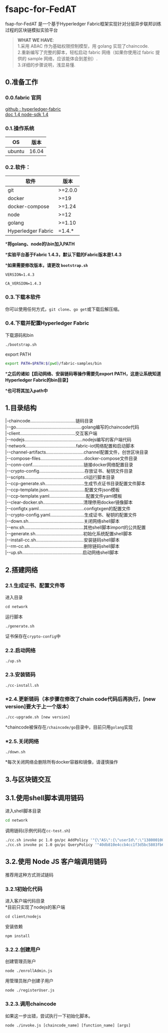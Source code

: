 # fsapc-for-FedAT
fsap-for-FedAT 是一个基于Hyperledger Fabric框架实现针对分层异步联邦训练过程的区块链模拟实验平台
> **WHAT WE HAVE**:  
> 1.采用 ABAC 作为基础权限控制模型，用 golang 实现了chaincode.  
> 2.重新编写了完整的脚本，轻松启动 fabric 网络（如果你使用过 fabric 提供的 sample 网络，应该能体会到差别）.  
> 3.详细的步骤说明，浅显易懂.    

## 0.准备工作
### 0.0.fabric 官网
[ github : hyperledger-fabric](https://github.com/hyperledger/fabric)  
[ doc 1.4 ](https://hyperledger-fabric.readthedocs.io/en/release-1.4/)
[ node-sdk 1.4 ](https://hyperledger.github.io/fabric-sdk-node/release-1.4/module-fabric-network.html)

### 0.1.操作系统
OS|版本
-|-
ubuntu|16.04  

### 0.2.软件：  
软件|版本
-|-
git|>=2.0.0
docker|>=19
docker-compose|>=1.24
node|>=12
golang|>=1.10
Hyperledger Fabric|=1.4.*

***将golang、node的\bin加入PATH**

***实验平台基于Fabric 1.4.3，默认下载的Fabric版本是1.4.3**

***如果需要修改版本，请更改 `bootstrap.sh`**
```
VERSION=1.4.3

CA_VERSION=1.4.3
```


### 0.3.下载本软件
你可以使用任何方式，`git clone`、`go get`或下载后解压缩。

### 0.4.下载并配置Hyperledger Fabric
下载源码和bin  
```bash
./bootstrap.sh
```
export PATH
```bash
export PATH=$PATH:$(pwd)/fabric-samples/bin
```
***之后的诸如【启动网络、安装链码等操作需要先export PATH，这是让系统知道Hyperledger Fabric的bin目录】**  

***也可将其加入path中**

## 1.目录结构

|-chaincode....................................链码目录  
|--go....................................................golang编写的chaincode代码  
|-client............................................交互客户端  
|--nodejs..............................................nodejs编写的客户端代码  
|-network........................................fabric-iot网络配置和启动脚本  
|--channel-artifacts..............................channel配置文件，创世区块目录  
|--compose-files...................................docker-compose文件目录  
|--conn-conf.........................................链接docker网络配置目录  
|--crypto-config....................................存放证书、秘钥文件目录  
|--scripts...............................................cli运行脚本目录  
|--ccp-generate.sh...............................生成节点证书目录配置文件脚本  
|--ccp-template.json.............................配置文件json模板  
|--ccp-template.yaml.............................配置文件yaml模板  
|--clear-docker.sh................................清理停用docker镜像脚本  
|--configtx.yaml....................................configtxgen的配置文件  
|--crypto-config.yaml...........................生成证书、秘钥的配置文件  
|--down.sh............................................关闭网络shell脚本  
|--env.sh...............................................其他shell脚本import的公共配置  
|--generate.sh......................................初始化系统配置shell脚本  
|--install-cc.sh......................................安装链码shell脚本  
|--rm-cc.sh...........................................删除链码shell脚本  
|--up.sh................................................启动网络shell脚本  
## 2.搭建网络
### 2.1.生成证书、配置文件等
进入目录  
```shell
cd network
```
运行脚本  
```shell
./generate.sh
```
证书保存在`crypto-config`中
### 2.2.启动网络
```shell
./up.sh
```
### 2.3.安装链码
```shell
./cc-install.sh
```
### *2.4.更新链码（本步骤在修改了chain code代码后再执行，[new version]要大于上一个版本）
```shell
./cc-upgrade.sh [new version]
```
*chaincode被保存在`/chaincode/go`目录中，目前只用`golang`实现  
### *2.5.关闭网络
```shell
./down.sh
```
*每次关闭网络会删除所有docker容器和镜像，请谨慎操作
## 3.与区块链交互

## 3.1.使用shell脚本调用链码 
进入shell脚本目录
```bash
cd network
```
调用链码(示例代码在`cc-test.sh`)
```bash
./cc.sh invoke pc 1.0 go/pc AddPolicy '"{\"AS\":{\"userId\":\"13800010001\",\"role\":\"u1\",\"group\":\"g1\"},\"AO\":{\"deviceId\":\"D100010001\",\"MAC\":\"00:11:22:33:44:55\"}}"'
./cc.sh invoke pc 1.0 go/pc QueryPolicy '"40db810e4ccb4cc1f3d5bc5803fb61e863cf05ea7fc2f63165599ef53adf5623"'
```
## 3.2.使用 Node JS 客户端调用链码 
推荐用这种方式测试链码
### 3.2.1初始化代码
进入客户端代码目录  
*目前只实现了nodejs的客户端  

```shell
cd client/nodejs
```
安装依赖
```shell
npm install
```
### 3.2.2.创建用户
创建管理员账户
```shell
node ./enrollAdmin.js
```
用管理员账户创建子用户
```shell
node ./registerUser.js
```
### 3.2.3.调用chaincode
如果这一步出错，尝试执行一下初始化脚本。
```shell
node ./invoke.js [chaincode_name] [function_name] [args]
```

